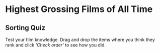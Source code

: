 # Highest Grossing Films of All Time

## Sorting Quiz

Test your film knowledge. Drag and drop the items where you think they rank and click _'Check order'_ to see how you did.
